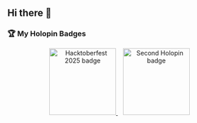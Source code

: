 ## Hi there 👋
### 🏆 My Holopin Badges

<p align="center">
  <a href="https://www.holopin.io/hacktoberfest2025/userbadge/cmggfs5wq001yjy04b19237rm">
    <img src="https://holopin.me/hacktoberfest2025-badge" width="150" alt="Hacktoberfest 2025 badge">
  </a>
  &nbsp;&nbsp;
  <a href="https://www.holopin.io/userbadge/cmh2z019o0001l104t0mlthp2">
    <img src="https://holopin.me/AbhayCodes01-badge2" width="150" alt="Second Holopin badge">
  </a>
</p>



<!--
**AbhayCodes01/AbhayCodes01** is a ✨ _special_ ✨ repository because its `README.md` (this file) appears on your GitHub profile.

Here are some ideas to get you started:

- 🔭 I’m currently working on ...
- 🌱 I’m currently learning ...
- 👯 I’m looking to collaborate on ...
- 🤔 I’m looking for help with ...
- 💬 Ask me about ...
- 📫 How to reach me: ...
- 😄 Pronouns: ...
- ⚡ Fun fact: ...
-->
